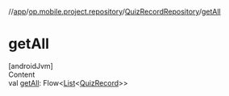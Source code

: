 //[app](../../../index.md)/[op.mobile.project.repository](../index.md)/[QuizRecordRepository](index.md)/[getAll](get-all.md)



# getAll  
[androidJvm]  
Content  
val [getAll](get-all.md): Flow<[List](https://kotlinlang.org/api/latest/jvm/stdlib/kotlin.collections/-list/index.html)<[QuizRecord](../../op.mobile.project.model/-quiz-record/index.md)>>  



